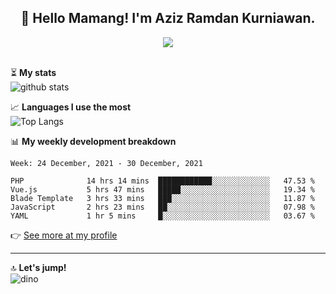 <h2 align="center">👋 Hello Mamang! I'm Aziz Ramdan Kurniawan.</h2>  
<p align="center">
  <img src="https://komarev.com/ghpvc/?username=azizramdan"> <br><br>
</p>
    
⏳ **My stats**  
![github stats](https://github-readme-stats.vercel.app/api?username=azizramdan&show_icons=true&count_private=true&title_color=000&hide_border=true&hide_title=true)  

📈 **Languages I use the most**  
![Top Langs](https://github-readme-stats.vercel.app/api/top-langs/?username=azizramdan&layout=compact&langs_count=6&hide=tsql&hide_border=true&hide_title=true&exclude_repo=Futsal-Go,Futsal-Go-Admin,Sistem-Informasi-Sensus-Harian-Rawat-Inap)  

📊 **My weekly development breakdown**
<!--START_SECTION:waka-->
```text
Week: 24 December, 2021 - 30 December, 2021

PHP              14 hrs 14 mins  ████████████░░░░░░░░░░░░░   47.53 % 
Vue.js           5 hrs 47 mins   █████░░░░░░░░░░░░░░░░░░░░   19.34 % 
Blade Template   3 hrs 33 mins   ███░░░░░░░░░░░░░░░░░░░░░░   11.87 % 
JavaScript       2 hrs 23 mins   ██░░░░░░░░░░░░░░░░░░░░░░░   07.98 % 
YAML             1 hr 5 mins     █░░░░░░░░░░░░░░░░░░░░░░░░   03.67 % 
```
<!--END_SECTION:waka-->
👉 [See more at my profile](https://wakatime.com/@azizramdan)
***
🔝 **Let's jump!**  
![dino](https://raw.githubusercontent.com/azizramdan/azizramdan/master/dino.gif)  
